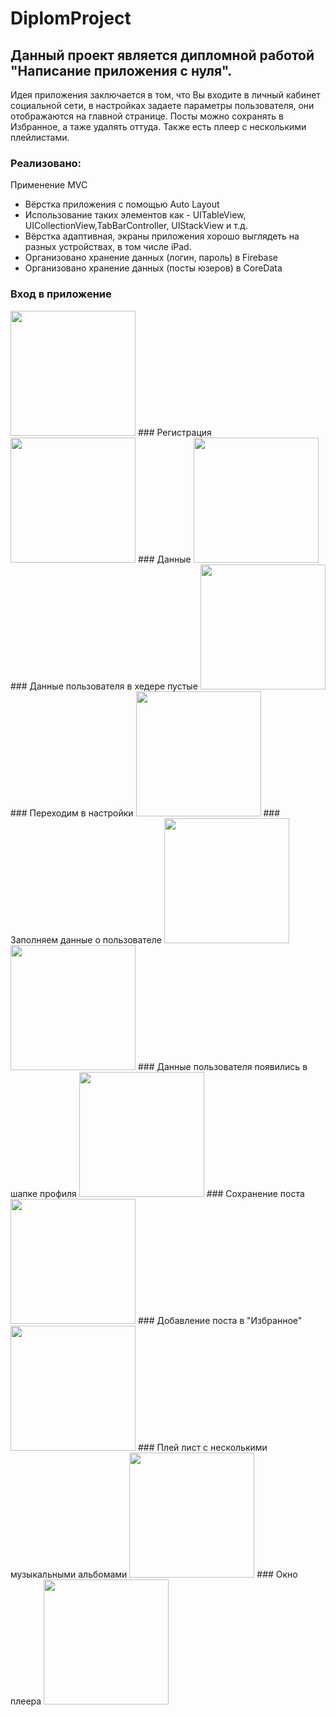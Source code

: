 # DiplomProject

## Данный проект является дипломной работой "Написание приложения с нуля". 

Идея приложения заключается в том, что Вы входите в личный кабинет социальной сети, в настройках задаете параметры пользователя, они отображаются на главной странице. Посты можно сохранять в Избранное, а таже удалять оттуда. Также есть плеер с несколькими плейлистами.

### Реализовано:

Применение MVC
- Вёрстка приложения с помощью Auto Layout
- Использование таких элементов как - UITableView, UICollectionView,TabBarController, UIStackView и т.д.
- Вёрстка адаптивная, экраны приложения хорошо выглядеть на разных устройствах, в том числе iPad.
- Организовано хранение данных (логин, пароль) в Firebase
- Организовано хранение данных (посты юзеров) в CoreData

### Вход в приложение 
<img src="https://github.com/indianajonez/DiplomProject/blob/main/1.png" width="200"/>
### Регистрация
<img src="https://github.com/indianajonez/DiplomProject/blob/main/2.png" width="200"/>
### Данные
<img src="https://github.com/indianajonez/DiplomProject/blob/main/3.png" width="200"/>
### Данные пользователя в хедере пустые
<img src="https://github.com/indianajonez/DiplomProject/blob/main/4.png" width="200"/>
### Переходим в настройки
<img src="https://github.com/indianajonez/DiplomProject/blob/main/5.png" width="200"/>
### Заполняем данные о пользователе 
<img src="https://github.com/indianajonez/DiplomProject/blob/main/6.png" width="200"/>
<img src="https://github.com/indianajonez/DiplomProject/blob/main/7.png" width="200"/>
### Данные пользователя появились в шапке профиля
<img src="https://github.com/indianajonez/DiplomProject/blob/main/8.png" width="200"/>
### Сохранение поста
<img src="https://github.com/indianajonez/DiplomProject/blob/main/9.png" width="200"/>
### Добавление поста в "Избранное"
<img src="https://github.com/indianajonez/DiplomProject/blob/main/10.png" width="200"/>
### Плей лист с несколькими музыкальными альбомами
<img src="https://github.com/indianajonez/DiplomProject/blob/main/11.png" width="200"/>
### Окно плеера
<img src="https://github.com/indianajonez/DiplomProject/blob/main/12.png" width="200"/>
